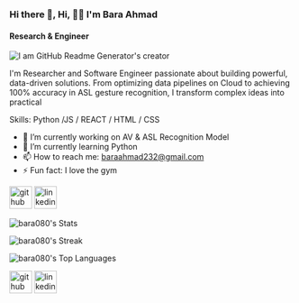 ### Hi there 👋, Hi, ✌🏿 I'm Bara Ahmad
#### Research & Engineer
![I am GitHub Readme Generator's creator](https://arturssmirnovs.github.io/github-profile-readme-generator/images/banner.png)

I'm Researcher and Software Engineer passionate about building powerful, data-driven solutions. From optimizing data pipelines on Cloud to achieving 100% accuracy in ASL gesture recognition, I transform complex ideas into practical

Skills: Python /JS / REACT / HTML / CSS

- 🔭 I’m currently working on AV & ASL Recognition Model 
- 🌱 I’m currently learning Python  
- 📫 How to reach me: baraahmad232@gmail.com 
- ⚡ Fun fact: I love the gym 


[<img src='https://cdn.jsdelivr.net/npm/simple-icons@3.0.1/icons/github.svg' alt='github' height='40'>](https://github.com/https://github.com/bara080)  [<img src='https://cdn.jsdelivr.net/npm/simple-icons@3.0.1/icons/linkedin.svg' alt='linkedin' height='40'>](https://www.linkedin.com/in/https://www.linkedin.com/in/abaramoh//)  
  
![bara080's Stats](https://github-readme-stats.vercel.app/api?username=bara080&theme=radical&show_icons=true&hide_border=true&count_private=false)


![bara080's Streak](https://github-readme-streak-stats.herokuapp.com/?user=bara080&theme=radical&hide_border=true)

![bara080's Top Languages](https://github-readme-stats.vercel.app/api/top-langs/?username=bara080&theme=radical&show_icons=true&hide_border=true&layout=compact)

[<img src='https://cdn.jsdelivr.net/npm/simple-icons@3.0.1/icons/github.svg' alt='github' height='40'>](https://github.com/https://github.com/bara080)  [<img src='https://cdn.jsdelivr.net/npm/simple-icons@3.0.1/icons/linkedin.svg' alt='linkedin' height='40'>](https://www.linkedin.com/in/https://www.linkedin.com/in/abaramoh//)  

